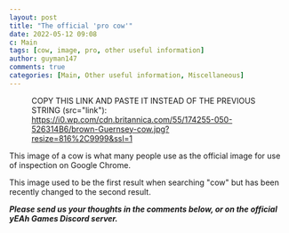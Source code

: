 ```yaml
---
layout: post
title: "The official 'pro cow'"
date: 2022-05-12 09:08
c: Main
tags: [cow, image, pro, other useful information]
author: guyman147
comments: true
categories: [Main, Other useful information, Miscellaneous]
---
```


<!-- wp:image {"sizeSlug":"large"} -->

<figure class="wp-block-image size-large"><img src="https://cdn.britannica.com/55/174255-050-526314B6/brown-Guernsey-cow.jpg" alt="" /><figcaption>COPY THIS LINK AND PASTE IT INSTEAD OF THE PREVIOUS STRING (src="link"): <a href="https://i0.wp.com/cdn.britannica.com/55/174255-050-526314B6/brown-Guernsey-cow.jpg?resize=816%2C9999&ssl=1" target="_blank" rel="noreferrer noopener">https://i0.wp.com/cdn.britannica.com/55/174255-050-526314B6/brown-Guernsey-cow.jpg?resize=816%2C9999&ssl=1</a></figcaption></figure>
<!-- /wp:image -->

<!-- wp:paragraph -->

<p>This image of a cow is what many people use as the official image for use of inspection on Google Chrome. </p>
<!-- /wp:paragraph -->

<!-- wp:paragraph -->

<p>This image used to be the first result when searching "cow" but has been recently changed to the second result. </p>
<!-- /wp:paragraph -->

<!-- wp:paragraph -->

<p></p>
<!-- /wp:paragraph -->

<!-- wp:paragraph {"align":"center"} -->

<p class="has-text-align-center"><em><strong>Please send us your thoughts in the comments below, or on the official yEAh Games Discord server.</strong></em></p>
<!-- /wp:paragraph -->
